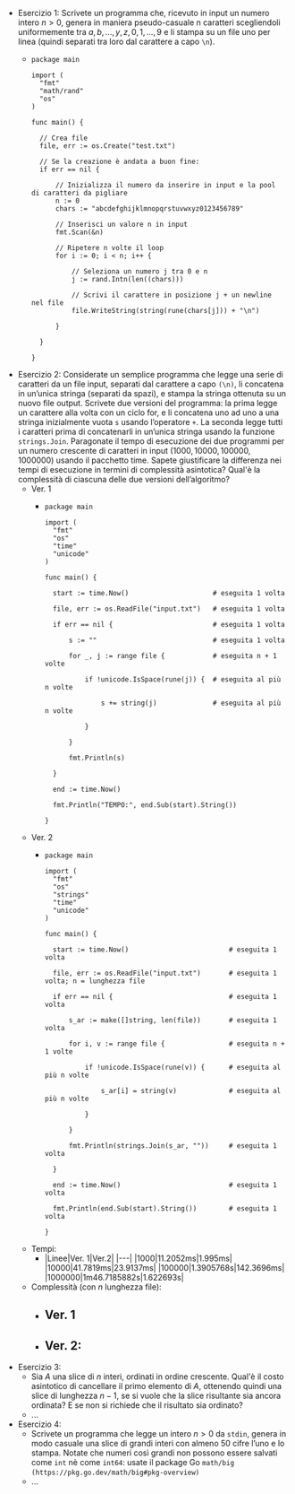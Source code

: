 - Esercizio 1: Scrivete un programma che, ricevuto in input un numero intero $n > 0$, genera in maniera pseudo-casuale n caratteri scegliendoli uniformemente tra $a,b,...,y,z,0,1,...,9$ e li stampa su un file uno per linea (quindi separati tra loro dal carattere a capo `\n`).
	- ```
	  package main
	  
	  import (
	  	"fmt"
	  	"math/rand"
	  	"os"
	  )
	  
	  func main() {
	  
	  	// Crea file
	  	file, err := os.Create("test.txt")
	  
	  	// Se la creazione è andata a buon fine:
	  	if err == nil {
	  
	  		// Inizializza il numero da inserire in input e la pool di caratteri da pigliare
	  		n := 0
	  		chars := "abcdefghijklmnopqrstuvwxyz0123456789"
	  
	  		// Inserisci un valore n in input
	  		fmt.Scan(&n)
	  
	  		// Ripetere n volte il loop
	  		for i := 0; i < n; i++ {
	  
	  			// Seleziona un numero j tra 0 e n
	  			j := rand.Intn(len((chars)))
	  
	  			// Scrivi il carattere in posizione j + un newline nel file
	  			file.WriteString(string(rune(chars[j])) + "\n")
	  
	  		}
	  
	  	}
	  
	  }
	  ```
- Esercizio 2: Considerate un semplice programma che legge una serie di caratteri da un file input, separati dal carattere a capo `(\n)`, li concatena in un’unica stringa (separati da spazi), e stampa la stringa ottenuta su un nuovo file output. Scrivete due versioni del programma: la prima legge un carattere alla volta con un ciclo for, e li concatena uno ad uno a una stringa inizialmente vuota `s` usando l’operatore `+`. La seconda legge tutti i caratteri prima di concatenarli in un’unica stringa usando la funzione `strings.Join`. 
  Paragonate il tempo di esecuzione dei due programmi per un numero crescente di caratteri in input $(1000, 10000, 100000, 1000000)$ usando il pacchetto time. 
  Sapete giustificare la differenza nei tempi di esecuzione in termini di complessità asintotica? 
  Qual'è la complessità di ciascuna delle due versioni dell’algoritmo?
	- Ver. 1
		- ```
		  package main
		  
		  import (
		  	"fmt"
		  	"os"
		  	"time"
		  	"unicode"
		  )
		  
		  func main() {
		  
		  	start := time.Now()						# eseguita 1 volta
		  
		  	file, err := os.ReadFile("input.txt")	# eseguita 1 volta
		  
		  	if err == nil {							# eseguita 1 volta
		  
		  		s := ""								# eseguita 1 volta
		  
		  		for _, j := range file {			# eseguita n + 1 volte
		  
		  			if !unicode.IsSpace(rune(j)) {	# eseguita al più n volte
		  
		  				s += string(j)				# eseguita al più n volte
		  
		  			}
		  
		  		}
		  
		  		fmt.Println(s)
		  
		  	}
		  
		  	end := time.Now()
		  
		  	fmt.Println("TEMPO:", end.Sub(start).String())
		  
		  }
		  ```
	- Ver. 2
		- ```
		  package main
		  
		  import (
		  	"fmt"
		  	"os"
		  	"strings"
		  	"time"
		  	"unicode"
		  )
		  
		  func main() {
		  
		  	start := time.Now()							# eseguita 1 volta
		  
		  	file, err := os.ReadFile("input.txt")		# eseguita 1 volta; n = lunghezza file
		  
		  	if err == nil {								# eseguita 1 volta
		  
		  		s_ar := make([]string, len(file))		# eseguita 1 volta
		  
		  		for i, v := range file {				# eseguita n + 1 volte
		  
		  			if !unicode.IsSpace(rune(v)) {		# eseguita al più n volte
		  
		  				s_ar[i] = string(v)				# eseguita al più n volte
		  
		  			}
		  
		  		}
		  
		  		fmt.Println(strings.Join(s_ar, ""))		# eseguita 1 volta
		  
		  	}
		  
		  	end := time.Now()							# eseguita 1 volta
		  
		  	fmt.Println(end.Sub(start).String())		# eseguita 1 volta
		  
		  }
		  
		  ```
	- Tempi:
		- |Linee|Ver. 1|Ver.2|
		  |---|
		  |1000|11.2052ms|1.995ms|
		  |10000|41.7819ms|23.9137ms|
		  |100000|1.3905768s|142.3696ms|
		  |1000000|1m46.7185882s|1.622693s|
	- Complessità (con $n$ lunghezza file):
		- Ver. 1
			-
		- Ver. 2:
			-
- Esercizio 3:
	- Sia $A$ una slice di $n$ interi, ordinati in ordine crescente. Qual'è il costo asintotico di cancellare il primo elemento di $A$, ottenendo quindi una slice di lunghezza $n − 1$, se si vuole che la slice risultante sia ancora ordinata? E se non si richiede che il risultato sia ordinato?
	- ...
- Esercizio 4:
	- Scrivete un programma che legge un intero $n > 0$ da `stdin`, genera in modo casuale una slice di grandi interi con almeno 50 cifre l’uno e lo stampa. Notate che numeri così grandi non possono essere salvati come `int` nè come `int64`: usate il package Go `math/big`
	  `(https://pkg.go.dev/math/big#pkg-overview)`
	- ...